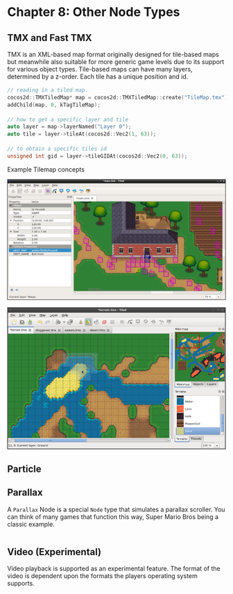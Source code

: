 # Chapter 8: Other Node Types

## TMX and Fast TMX
TMX is an XML-based map format originally designed for tile-based maps but
meanwhile also suitable for more generic game levels due to its support
for various object types. Tile-based maps can have many layers, determined by a z-order. Each tile has a unique position and id.

```cpp
// reading in a tiled map.
cocos2d::TMXTiledMap* map = cocos2d::TMXTiledMap::create("TileMap.tmx");
addChild(map, 0, kTagTileMap);

// how to get a specific layer and tile
auto layer = map->layerNamed("Layer 0");
auto tile = layer->tileAt(cocos2d::Vec2(1, 63));

// to obtain a specific tiles id
unsigned int gid = layer->tileGIDAt(cocos2d::Vec2(0, 63));
```
Example Tilemap concepts

![](8/tilemap1.png "timemap1")

![](8/tilemap2.png "timemap2")

## Particle
    
## Parallax
A `Parallax` Node is a special `Node` type that simulates a parallax scroller. You can think of many games that function this way, Super Mario Bros being a classic example.
```cpp

```

## Video (Experimental)
Video playback is supported as an experimental feature. The format of the video is dependent upon the formats the players operating system supports.
```cpp

```


